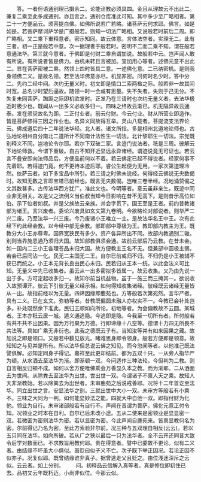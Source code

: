 <!-- { "loadSidebar": true } -->
　　答。一者但语通别理已摄余二。论能诠教必须具四。金且从理故云不出此二。兼复二乘至此多成通别。亦且言之。通别仓库准此可知。其中多少至广略相者。第二十一方便品云。须菩提白佛。如佛所说若广若略。诸菩萨云何求耶。佛言。如是如是。若菩萨摩诃萨学是广摄般若。则知一切法广略相。又说般若时前后二周。即广略相。又二乘下重释意者。密示知同。故云体意。言体法空者。实理无二。此有三者。初一正是般若中意。次一据理者于般若时。密明不二而二乘不知。谓在般若意通法华。第三就今意者。于佛即是付财二乘自谓加说。故般若中云。岂声闻人敢有所说。有所说者皆是佛力。由机未转且言被加。宜加用心等者。述佛元意不出此二。显在菩萨密被二乘。然领上四时皆具二意。一述佛化意。二已纳密机。是则我身领佛二义。是故名领。若至法华佛意亦尽。机显非密。问何时名少时。答中分二。先约二经中间。次约无量义时。初文即是情口二索两楹之际。般若非一故其间时宽。总名少时望后逼故。随领一时一会咸有思量。失不失者。失则于己无分。不失复未同菩萨。踟蹰之际即机欲发时。正发乃在三请时也次约无量义者。去法华极近时极少也。既闻从一出多义必收多归一。四味之终故云渐已。机无隔异故云通泰。发在须臾故名为即。二正付业者。前云付财。今云付业。财从所营业即造作。皆是菩萨修得三因之作业也。名异义同故得互举。灵山八载者。菩提流支法界论云。佛成道后四十二年说法华经。北人者。诸文所指。多是相州北道地论师也。古弘地论相州自分南北二道所计不同南计法性生一切法。北计黎耶生一切法。宗党既别释义不同。岂地论令尔耶。若尔下双破二家。言迹门说法者。秖是三周。彼解云下地论师救。今谓下重破。自古不知开近显远永异诸经。谓迹说竟无可证也。若云言不叠安即向法师品后。方便品前何以不着。若云佛定已起不得说者。经家何事不先着耶。若得迹门竟。何不更待本迹后耶。睿公生起便为无用。一家次第道理冷然。依萨云者。如下多宝品中所引。若三请之时佛未说经。何得经云佛说无央数偈时。故知无数之言即宝塔已前经也。既言无央数偈。岂唯三卷半经。况地涌赞偈之文其数甚多。古传法华西方犹广。准此文也。今明等者。意云虽非亲生。既迹中同业非无相关。故是父之流例义当伯叔当知今日影响在昔不无高下。是则昔示高位如伯。示下位者如叔。并是父族故云亲族。并会字贯下。国王至是王者。前约昔教诸部为诸王。言兴废者。委论兴废具如玄文第九卷明。今欲略论对部说者。则华严二兴二废。乃至法华一兴三废。今乃废诸小王唯立一主。是故法华名王中王。次有此经下约此经会教。以今经中部无余教。部即部中尊极为王。教即部内教主为王。既教分大小王亦尊卑。国界宽狭民有多少。资产各异所出不同。故部内教通别二辙。别则当界施恩通乃须归大国。故知部教俱须会通。故前云部后乃云教。在昔未会。如一国内二三小王各理苍品未归大国。故方便教主王名不无。但兼部中圆极主弱。若会已后同沾一化。民无二主国无二王。自尔已前或归不归。不归仍是小王被辅不获已而统之。小王本无背长良由民心未归。民若归从王本一统。以此会法义可比知。无量义中先已收集者。虽云从一出多密拟多皆属一。故云收集。又乃由先说一出于多。方可定起收多归一。故知尔前当机益物。虽于一施三而三掩其一。欲说收入故预谭开。彼云下引彼无量义经示相。如何得知收集诸经。彼经既云诸经无量皆从一出。故指前经以为无量。四谛因缘即鹿苑也。方等般若次第宛然。言华严者。具有二义。已在玄文。弥勒等者。昔教既偏圆未融人亦权实不一。今教已会补处岂多。补处既然余下准此。民归王顺如向所论。初地等者。为会偏教故不云圆。某城者。王本亦秖云居一城。遁义通逃隐。今逃即是隐。今我至一切所有者。所付般若有共不共不出因果。因为万行果为万德。行即谛缘十八空等。德谓十力四无所畏不共法等。具如广乘无非衍也。此我之德既云子有。当知汝等并有如来因果之藏。故加说之即是领口。又般若中数见放光。睹难思身即令领身。般若方便即是领意。故知知之与见并是所有。所以法华但总说云佛之知见。而今忽闻等者。以他准己既法譬俱解。必知定同身子得记。嘉祥至此更却结前。都为五双十只。一从旁人指华严为顿。从水洒去至法华为渐。即渐顿一双。今问适作三种法轮。今但判为二教。则自言相反归顿不成。如何以舍方便唯佛乘会万善显久本之教。而为渐耶。二从洒面去为世间。从除粪去至法华为出世。世出世一双。今谓诸子不禀人天之乘。故知人天非渐教始。若以除粪去为出世者。未审鹿苑之后说戒善耶。况将十二年首讫至法华。同立出世之言。安显法华之别。三就出世中大小一双。未审方等般若有小乘不。三味之大同为一判。如何能显妙法之能。四就大中自他一双。即指付财为化他。领业为自行。未审诸部般若有自行不。声闻在昔谓为菩萨。佛化元意正付令知。况领业之时本在自利。自尔已后未改小途。五从二使来是密领业是显显密一双。若微密为密则法华为密。若以显密为密。今此声闻自鹿苑来。皆禀显教何名为密。尔前得记乃名为密。至此方索验非尔前。况三种与五双理自相反(云云)。若以五只同在法华。如向所破。若从广之狭以最后一只为法华者。全不云开还同昔大致令后学对数而已。不求教旨用教何耶。贵在得意者。譬中已委故不更论。似有二义者。由结缘不坏虽大小俱似。虽贬曰似子义不亡。次子既下举正因况。若论正因不似亦子。况复似耶。既曾结缘谁非真子。据曾逃走父且贬之。由位浅迷深斥之云似。云云者。如上分别。
　　问。初释品云信解入真等者。真是修位即初住已去。品初又云年既朽迈。小尚非似位。今那云似。
